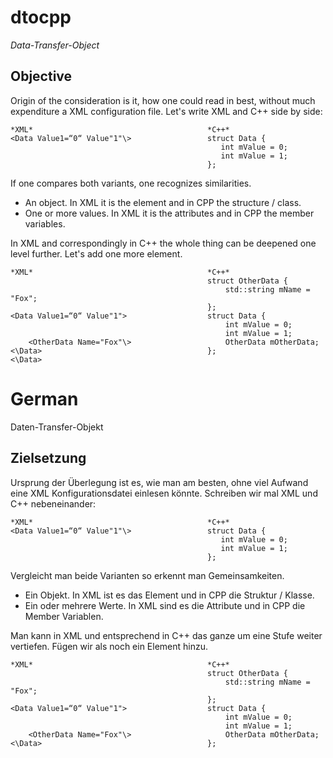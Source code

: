 # dtocpp

_Data-Transfer-Object_

## Objective

Origin of the consideration is it, how one could read in best, without much expenditure a XML configuration file. 
Let's write XML and C++ side by side:

    *XML*                                       *C++*
    <Data Value1=“0“ Value"1"\>                 struct Data {
                                                   int mValue = 0;
                                                   int mValue = 1;
                                                };

If one compares both variants, one recognizes similarities. 

* An object. In XML it is the element and in CPP the structure / class.
* One or more values. In XML it is the attributes and in CPP the member variables.

In XML and correspondingly in C++ the whole thing can be deepened one level further. Let's add one more element.

    *XML*                                       *C++*
                                                struct OtherData {
                                                    std::string mName = "Fox";
                                                };
    <Data Value1=“0“ Value"1">                  struct Data {
                                                    int mValue = 0;
                                                    int mValue = 1;
        <OtherData Name="Fox"\>                     OtherData mOtherData;
    <\Data>                                     };
    <\Data>

# German

Daten-Transfer-Objekt

## Zielsetzung

Ursprung der Überlegung ist es, wie man am besten, ohne viel Aufwand eine XML Konfigurationsdatei einlesen könnte. 
Schreiben wir mal XML und C++ nebeneinander:

    *XML*                                       *C++*
    <Data Value1=“0“ Value"1"\>                 struct Data {
                                                   int mValue = 0;
                                                   int mValue = 1;
                                                };
    
Vergleicht man beide Varianten so erkennt man Gemeinsamkeiten. 

* Ein Objekt. In XML ist es das Element und in CPP die Struktur / Klasse.
* Ein oder mehrere Werte. In XML sind es die Attribute und in CPP die Member Variablen.

Man kann in XML und entsprechend in C++ das ganze um eine Stufe weiter vertiefen. Fügen wir als noch ein Element hinzu.

    *XML*                                       *C++*
                                                struct OtherData {
                                                    std::string mName = "Fox";
                                                };
    <Data Value1=“0“ Value"1">                  struct Data {
                                                    int mValue = 0;
                                                    int mValue = 1;
        <OtherData Name="Fox"\>                     OtherData mOtherData;
    <\Data>                                     };
    

    


